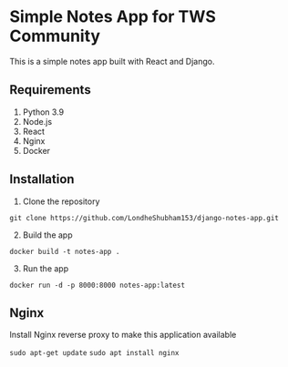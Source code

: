 # Simple Notes App for TWS Community
This is a simple notes app built with React and Django.

## Requirements
1. Python 3.9
2. Node.js
3. React
4. Nginx
5. Docker


## Installation
1. Clone the repository
```
git clone https://github.com/LondheShubham153/django-notes-app.git
```

2. Build the app
```
docker build -t notes-app .
```

3. Run the app
```
docker run -d -p 8000:8000 notes-app:latest
```

## Nginx

Install Nginx reverse proxy to make this application available

`sudo apt-get update`
`sudo apt install nginx`
